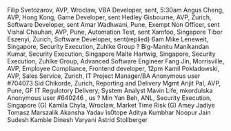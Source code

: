 
<!-- Just saying hi being in the same competition :)  -->
Filip Svetozarov, AVP, Wroclaw, VBA Developer, sent, 5:30am
Angus Cheng, AVP, Hong Kong, Game Developer, sent
Hedley Gisbourne, AVP, Zurich, Software Developer, sent
Amar Wadhwani, Pune, Exempt Non Officer, sent
Vishal Chauhan, AVP, Pune, Automation Test, sent
Xamfoo, Singapore
Tibor Eszenyi, Zurich, Software Developer, sent(replied) 6am
Mike Leneweit, Singapore, Security Execution, Zuhlke Group ?
Big-Manitu Manikandan Kumar, Security Execution, Singapore
Malte Hartwig, Singapore, Security Execution, Zuhlke Group, Advanced Software Engineer
Fang Jin, Morrisville, AVP, Employee Compliance, Frontend developer, 12pm
Kamil Pokladowski, AVP, Sales Service, Zurich, IT Project Manager/BA
Anonymous user #704073
Sid Chikorde, Zurich, Reporting and Delivery Mgmt
Arijit Pal, AVP, Pune, GF IT Regulotory Delivery, System Analyst
Mavin Life,
mkordulska
Anonymous user #640246 , us ?
Min Yan Beh, ANL, Security Execution, Singapore (G)
Kamila Chyla, Wroclaw, Market Time Risk (G)
Amey Jadiye
Tomasz Marszalik
Akansha Yadav
Is0tope
Aditya Kumbhar
Noopur Jain
Sudesh Kamble
Dinesh Varyani
Astrid Stollberger
